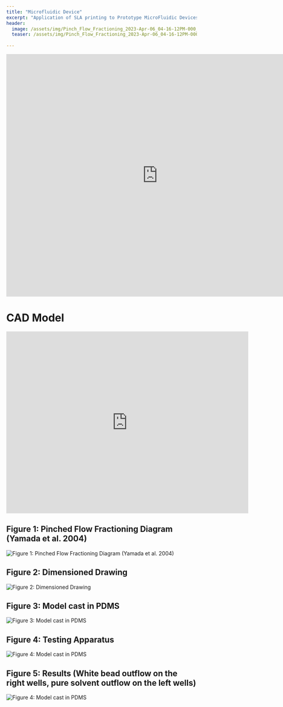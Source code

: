 ```yaml
---
title: "Microfluidic Device"
excerpt: "Application of SLA printing to Prototype MicroFluidic Devices"
header:
  image: /assets/img/Pinch_Flow_Fractioning_2023-Apr-06_04-16-12PM-000_CustomizedView11407643201_png.png
  teaser: /assets/img/Pinch_Flow_Fractioning_2023-Apr-06_04-16-12PM-000_CustomizedView11407643201_png.png
   
---
```


<iframe src="https://docs.google.com/document/d/e/2PACX-1vQJUP_WemkObk4xm81I7TVWPMUVK-RdJ-y2T_AOgEgFypiHi40Rp16YRt5SoAP6Muqw5OiZMmvWvC1T/pub?embedded=true"width="800" height="640" allowfullscreen="true" webkitallowfullscreen="true" mozallowfullscreen="true"  frameborder="0"></iframe>

# CAD Model
<iframe src="https://vanderbilt643.autodesk360.com/shares/public/SH512d4QTec90decfa6e1db99992810ef92e?mode=embed" width="640" height="480" allowfullscreen="true" webkitallowfullscreen="true" mozallowfullscreen="true"  frameborder="0"></iframe>

## Figure 1: Pinched Flow Fractioning Diagram (Yamada et al. 2004)

![Figure 1: Pinched Flow Fractioning Diagram (Yamada et al. 2004)](/assets/img/PinchFlow.png)

## Figure 2: Dimensioned Drawing
![Figure 2: Dimensioned Drawing](/assets/img/FlowDiagram.png)

## Figure 3: Model cast in PDMS
![Figure 3: Model cast in PDMS](/assets/img/Fluidic3.jpg)

## Figure 4: Testing Apparatus 
![Figure 4: Model cast in PDMS](/assets/img/Fluidic1.jpg)

## Figure 5: Results (White bead outflow on the right wells, pure solvent outflow on the left wells)
![Figure 4: Model cast in PDMS](/assets/img/Fluidic2.jpg)
